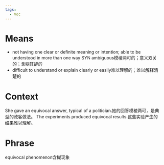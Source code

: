 ```yaml
---
tags:
  - Voc
---
```

# Means
- not having one clear or definite meaning or intention; able to be understood in more than one way SYN ambiguous模棱两可的；意义双关的；含糊其辞的
- difficult to understand or explain clearly or easily难以理解的；难以解释清楚的
# Context
She gave an equivocal answer, typical of a politician.她的回答模棱两可，是典型的政客做法。
The experiments produced equivocal results.这些实验产生的结果难以理解。
# Phrase
equivocal phenomenon含糊现象